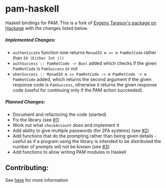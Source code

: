 # pam-haskell

Haskell bindings for PAM. This is a fork of [Evgeny Tarasov's package on Hackage](https://hackage.haskell.org/package/pam) with the changes listed below.

##### Implemented Changes:
- `authenticate` function now returns `MonadIO m => m PamRetCode` rather than `IO (Either Int ())`
- `authSuccess :: PamRetCode -> Bool` added which checks if the given `PamRetCode` is `PamSuccess` or not
- `whenSuccess :: MonadIO m => PamRetCode -> m PamRetCode -> m PamRetCode` added, which returns the second argument if the given response code is `PamSuccess`, otherwise it returns the given response code (useful for continuing only if the PAM action succeeded).

##### Planned Changes:
- Document and refactoring the code (started)
- Fix the library (see [#1](https://github.com/oscar-h64/pam-haskell/issues/1))
- Work out what `checkAccount` does and implement it
- Add ability to give multiple passwords (for 2FA systems) (see [#2](https://github.com/oscar-h64/pam-haskell/issues/2))
- Add functions that do the prompting rather than being given details - useful as if a program using the library is intended to be distributed the number of prompts will not be known (see [#3](https://github.com/oscar-h64/pam-haskell/issues/3))
- Add functions to allow writing PAM modules in Haskell

## Contributing:

See [here](CONTRIBUTING.md) for more information
